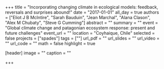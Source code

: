 +++
title = "Incorporating changing climate in ecological models: feedback, reversals and surprises abound!"
date = "2017-01-01"
all_day = true
authors = ["Eliot J B McIntire", "Sarah Bauduin", "Jean Marchal", "Alana Clason", "Alex M Chubaty", "Steve G Cumming"]
abstract = ""
summary = ""
event = "Global climate change and patagonian ecosystem response: present and future challenges"
event_url = ""
location = "Coyhaique, Chile"
selected = false
projects = ["spades"]
tags = [""]
url_pdf = ""
url_slides = ""
url_video = ""
url_code = ""
math = false
highlight = true

[header]
image = ""
caption = ""

+++

